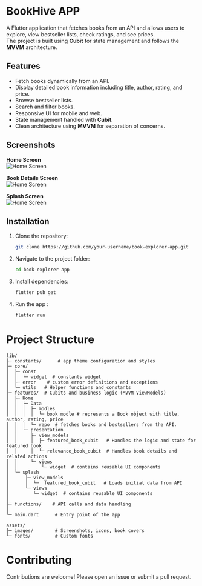 # BookHive APP

A Flutter application that fetches books from an API and allows users to explore, view bestseller lists, check ratings, and see prices.  
The project is built using **Cubit** for state management and follows the **MVVM** architecture.

## Features

- Fetch books dynamically from an API.
- Display detailed book information including title, author, rating, and price.
- Browse bestseller lists.
- Search and filter books.
- Responsive UI for mobile and web.
- State management handled with **Cubit**.
- Clean architecture using **MVVM** for separation of concerns.

## Screenshots


**Home Screen**  
![Home Screen](assets/images/Screenshot_1748623518.png)

**Book Details Screen**  
![Home Screen](assets/images/Screenshot_1748623655.png)

**Splash Screen**  
![Home Screen](assets/images/Screenshot_1748623254.png)

## Installation

1. Clone the repository:  
   ```bash
   git clone https://github.com/your-username/book-explorer-app.git
   
2. Navigate to the project folder:  
   ```bash
   cd book-explorer-app
   
3. Install dependencies:  
   ```bash
   flutter pub get
   
4. Run the app :  
   ```bash
   flutter run

# Project Structure

```text
lib/
├─ constants/      # app theme configuration and styles
├─ core/
│  ├─ const
│  │  └─ widget  # constants widget 
│  ├─ error    # custom error definitions and exceptions
│  └─ utils   # Helper functions and constants
├─ features/  # Cubits and business logic (MVVM ViewModels)
│  ├─ Home
│  │  ├─ Data
│  │  │  ├─ modles
│  │  │  │  └─ book modle # represents a Book object with title, author, rating, price
│  │  │  └─ repo  # fetches books and bestsellers from the API.
│  │  └─ presentation
│  │     ├─ view_models
│  │     │  ├─ featured_book_cubit   # Handles the logic and state for featured book
│  │     │  └─ relevance_book_cubit  # Handles book details and related actions
│  │     └─ views
│  │         └─ widget  # contains reusable UI components
│  └─ splash
│      ├─ view_models
│      │  └─  featured_book_cubit   # Loads initial data from API
│      └─ views
│         └─ widget  # contains reusable UI components
│  
├─ functions/    # API calls and data handling
│
└─ main.dart      # Entry point of the app

assets/
├─ images/        # Screenshots, icons, book covers
└─ fonts/         # Custom fonts
```

# Contributing
Contributions are welcome! Please open an issue or submit a pull request.
